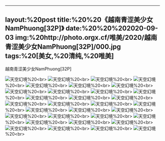 ﻿---
layout:%20post
title:%20%20《越南青涩美少女NamPhuong[32P]》
date:%20%20%202020-09-03
img:%20http://photo.orgx.cf/唯美/2020/越南青涩美少女NamPhuong[32P]/000.jpg
tags:%20[美女,%20清纯,%20唯美]
---

越南青涩美少女NamPhuong[32P]



![天空幻境](http://photo.orgx.cf/唯美/2020/越南青涩美少女NamPhuong[32P]/001.jpg%20''天空幻境'')%20<br>
![天空幻境](http://photo.orgx.cf/唯美/2020/越南青涩美少女NamPhuong[32P]/002.jpg%20''天空幻境'')%20<br>
![天空幻境](http://photo.orgx.cf/唯美/2020/越南青涩美少女NamPhuong[32P]/003.jpg%20''天空幻境'')%20<br>
![天空幻境](http://photo.orgx.cf/唯美/2020/越南青涩美少女NamPhuong[32P]/004.jpg%20''天空幻境'')%20<br>
![天空幻境](http://photo.orgx.cf/唯美/2020/越南青涩美少女NamPhuong[32P]/005.jpg%20''天空幻境'')%20<br>
![天空幻境](http://photo.orgx.cf/唯美/2020/越南青涩美少女NamPhuong[32P]/006.jpg%20''天空幻境'')%20<br>
![天空幻境](http://photo.orgx.cf/唯美/2020/越南青涩美少女NamPhuong[32P]/007.jpg%20''天空幻境'')%20<br>
![天空幻境](http://photo.orgx.cf/唯美/2020/越南青涩美少女NamPhuong[32P]/008.jpg%20''天空幻境'')%20<br>
![天空幻境](http://photo.orgx.cf/唯美/2020/越南青涩美少女NamPhuong[32P]/009.jpg%20''天空幻境'')%20<br>
![天空幻境](http://photo.orgx.cf/唯美/2020/越南青涩美少女NamPhuong[32P]/010.jpg%20''天空幻境'')%20<br>
![天空幻境](http://photo.orgx.cf/唯美/2020/越南青涩美少女NamPhuong[32P]/011.jpg%20''天空幻境'')%20<br>
![天空幻境](http://photo.orgx.cf/唯美/2020/越南青涩美少女NamPhuong[32P]/012.jpg%20''天空幻境'')%20<br>
![天空幻境](http://photo.orgx.cf/唯美/2020/越南青涩美少女NamPhuong[32P]/013.jpg%20''天空幻境'')%20<br>
![天空幻境](http://photo.orgx.cf/唯美/2020/越南青涩美少女NamPhuong[32P]/014.jpg%20''天空幻境'')%20<br>
![天空幻境](http://photo.orgx.cf/唯美/2020/越南青涩美少女NamPhuong[32P]/015.jpg%20''天空幻境'')%20<br>
![天空幻境](http://photo.orgx.cf/唯美/2020/越南青涩美少女NamPhuong[32P]/016.jpg%20''天空幻境'')%20<br>
![天空幻境](http://photo.orgx.cf/唯美/2020/越南青涩美少女NamPhuong[32P]/017.jpg%20''天空幻境'')%20<br>
![天空幻境](http://photo.orgx.cf/唯美/2020/越南青涩美少女NamPhuong[32P]/018.jpg%20''天空幻境'')%20<br>
![天空幻境](http://photo.orgx.cf/唯美/2020/越南青涩美少女NamPhuong[32P]/019.jpg%20''天空幻境'')%20<br>
![天空幻境](http://photo.orgx.cf/唯美/2020/越南青涩美少女NamPhuong[32P]/020.jpg%20''天空幻境'')%20<br>
![天空幻境](http://photo.orgx.cf/唯美/2020/越南青涩美少女NamPhuong[32P]/021.jpg%20''天空幻境'')%20<br>
![天空幻境](http://photo.orgx.cf/唯美/2020/越南青涩美少女NamPhuong[32P]/022.jpg%20''天空幻境'')%20<br>
![天空幻境](http://photo.orgx.cf/唯美/2020/越南青涩美少女NamPhuong[32P]/023.jpg%20''天空幻境'')%20<br>
![天空幻境](http://photo.orgx.cf/唯美/2020/越南青涩美少女NamPhuong[32P]/024.jpg%20''天空幻境'')%20<br>
![天空幻境](http://photo.orgx.cf/唯美/2020/越南青涩美少女NamPhuong[32P]/025.jpg%20''天空幻境'')%20<br>
![天空幻境](http://photo.orgx.cf/唯美/2020/越南青涩美少女NamPhuong[32P]/026.jpg%20''天空幻境'')%20<br>
![天空幻境](http://photo.orgx.cf/唯美/2020/越南青涩美少女NamPhuong[32P]/027.jpg%20''天空幻境'')%20<br>
![天空幻境](http://photo.orgx.cf/唯美/2020/越南青涩美少女NamPhuong[32P]/028.jpg%20''天空幻境'')%20<br>
![天空幻境](http://photo.orgx.cf/唯美/2020/越南青涩美少女NamPhuong[32P]/029.jpg%20''天空幻境'')%20<br>
![天空幻境](http://photo.orgx.cf/唯美/2020/越南青涩美少女NamPhuong[32P]/030.jpg%20''天空幻境'')%20<br>
![天空幻境](http://photo.orgx.cf/唯美/2020/越南青涩美少女NamPhuong[32P]/031.jpg%20''天空幻境'')%20<br>
![天空幻境](http://photo.orgx.cf/唯美/2020/越南青涩美少女NamPhuong[32P]/032.jpg%20''天空幻境'')%20<br>
